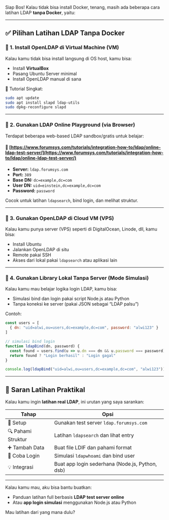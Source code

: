 Siap Bos! Kalau tidak bisa install Docker, tenang, masih ada beberapa cara latihan LDAP **tanpa Docker**, yaitu:

---

## ✅ **Pilihan Latihan LDAP Tanpa Docker**

### 📌 1. **Install OpenLDAP di Virtual Machine (VM)**

Kalau kamu tidak bisa install langsung di OS host, kamu bisa:

* Install **VirtualBox**
* Pasang Ubuntu Server minimal
* Install OpenLDAP manual di sana

📄 Tutorial Singkat:

```bash
sudo apt update
sudo apt install slapd ldap-utils
sudo dpkg-reconfigure slapd
```

---

### 📌 2. **Gunakan LDAP Online Playground (via Browser)**

Terdapat beberapa web-based LDAP sandbox/gratis untuk belajar:

#### 🔹 [https://www.forumsys.com/tutorials/integration-how-to/ldap/online-ldap-test-server/](https://www.forumsys.com/tutorials/integration-how-to/ldap/online-ldap-test-server/)

* **Server:** `ldap.forumsys.com`
* **Port:** `389`
* **Base DN:** `dc=example,dc=com`
* **User DN:** `uid=einstein,dc=example,dc=com`
* **Password:** `password`

Cocok untuk latihan `ldapsearch`, bind login, dan melihat struktur.

---

### 📌 3. **Gunakan OpenLDAP di Cloud VM (VPS)**

Kalau kamu punya server (VPS) seperti di DigitalOcean, Linode, dll, kamu bisa:

* Install Ubuntu
* Jalankan OpenLDAP di situ
* Remote pakai SSH
* Akses dari lokal pakai `ldapsearch` atau aplikasi lain

---

### 📌 4. **Gunakan Library Lokal Tanpa Server (Mode Simulasi)**

Kalau kamu mau belajar logika login LDAP, kamu bisa:

* Simulasi bind dan login pakai script Node.js atau Python
* Tanpa koneksi ke server (pakai JSON sebagai “LDAP palsu”)

Contoh:

```js
const users = [
  { dn: "uid=alwi,ou=users,dc=example,dc=com", password: "alwi123" }
]

// simulasi bind login
function ldapBind(dn, password) {
  const found = users.find(u => u.dn === dn && u.password === password)
  return found ? "Login berhasil" : "Login gagal"
}

console.log(ldapBind("uid=alwi,ou=users,dc=example,dc=com", "alwi123"))
```

---

## 📝 Saran Latihan Praktikal

Kalau kamu ingin **latihan real LDAP**, ini urutan yang saya sarankan:

| Tahap              | Opsi                                            |
| ------------------ | ----------------------------------------------- |
| 🔧 Setup           | Gunakan test server `ldap.forumsys.com`         |
| 🔍 Pahami Struktur | Latihan `ldapsearch` dan lihat entry            |
| ➕ Tambah Data      | Buat file LDIF dan pahami format                |
| 🔐 Coba Login      | Simulasi `ldapwhoami` dan bind user             |
| 💡 Integrasi       | Buat app login sederhana (Node.js, Python, dsb) |

---

Kalau kamu mau, aku bisa bantu buatkan:

* Panduan latihan full berbasis **LDAP test server online**
* Atau **app login simulasi** menggunakan Node.js atau Python

Mau latihan dari yang mana dulu?
